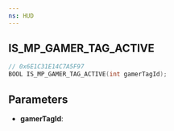 ```yaml
---
ns: HUD
---
```

## IS_MP_GAMER_TAG_ACTIVE

```c
// 0x6E1C31E14C7A5F97
BOOL IS_MP_GAMER_TAG_ACTIVE(int gamerTagId);
```

## Parameters
* **gamerTagId**:
